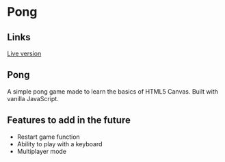 # Pong

## Links
[Live version](https://itsechi.github.io/pong/)

## Pong
A simple pong game made to learn the basics of HTML5 Canvas. Built with vanilla JavaScript.

## Features to add in the future
* Restart game function
* Ability to play with a keyboard
* Multiplayer mode
